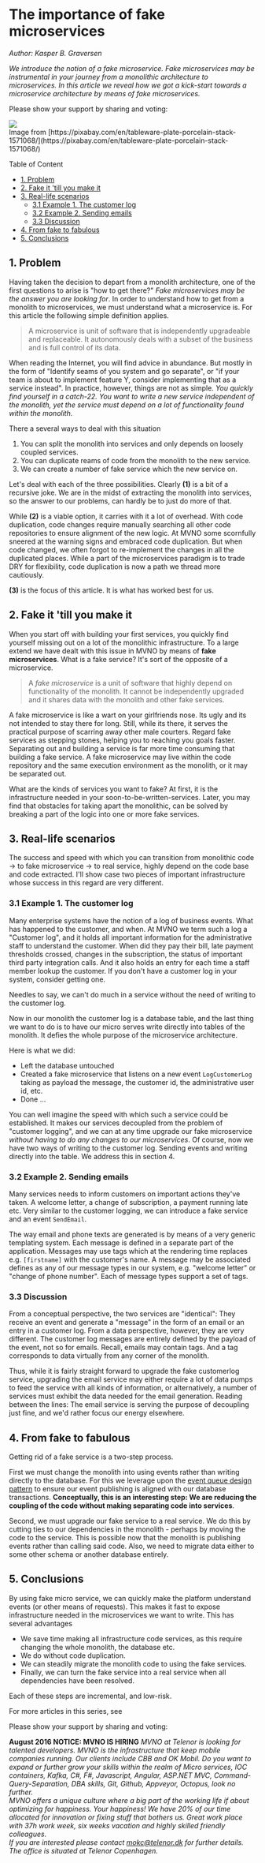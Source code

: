 ﻿# The importance of fake microservices
*Author: Kasper B. Graversen*
<ArticleHeaderUrls/><Categories Tags="Micro_Service, Monolith, Refactoring, Architecture, Refactor_to_Micro_Services">
</Categories>

*We introduce the notion of a fake microservice. Fake microservices may be instrumental in your journey from a monolithic architecture to microservices. In this article we  reveal how we got a kick-start towards a microservice architecture by means of fake microservices.*



Please show your support by sharing and voting:
<SocialShareButtons>
</SocialShareButtons>


<img src="img/https_pixabay_com_tableware-1571068_640.jpg">
<br>Image from [https://pixabay.com/en/tableware-plate-porcelain-stack-1571068/](https://pixabay.com/en/tableware-plate-porcelain-stack-1571068/)


Table of Content

   * [1. Problem](#problem)
   * [2. Fake it 'till you make it](#fake-it-till-you-make-it)
   * [3. Real-life scenarios](#real-life-scenarios)
     * [3.1 Example 1. The customer log](#example-1-the-customer-log)
     * [3.2 Example 2. Sending emails](#example-2-sending-emails)
     * [3.3 Discussion](#discussion)
   * [4. From fake to fabulous](#from-fake-to-fabulous)
   * [5. Conclusions](#conclusions)


   

## 1. Problem

Having taken the decision to depart from a monolith architecture, one of the first questions to arise is "how to get there?" *Fake microservices may be the answer you are looking for*. In order to understand how to get from a monolith to microservices, we must understand what a microservice is. For this article the following simple definition applies.

> A microservice is unit of software that is independently upgradeable and replaceable.
> It autonomously deals with a subset of the business and is full control of its data. 

When reading the Internet, you will find advice in abundance. But mostly in the form of "Identify seams of you system and go separate", or "if your team is about to implement feature Y, consider implementing that as a service instead". In practice, however, things are not as simple. *You quickly find yourself in a catch-22. You want to write a new service independent of the monolith, yet the service must depend on a lot of functionality found within the monolith.*

There a several ways to deal with this situation

  1. You can split the monolith into services and only depends on loosely coupled services.
  2. You can duplicate reams of code from the monolith to the new service.
  3. We can create a number of fake service which the new service on.

Let's deal with each of the three possibilities. Clearly **(1)** is a bit of a recursive joke. We are in the midst of extracting the monolith into services, so the answer to our problems, can hardly be to just do more of that. 

While **(2)** is a viable option, it carries with it a lot of overhead. With code duplication, code changes require manually searching all other code repositories to ensure alignment of the new logic. At MVNO some scornfully sneered at the warning signs and embraced code duplication. But when code changed, we often forgot to re-implement the changes in all the duplicated places. While a part of the microservices paradigm is to trade DRY for flexibility, code duplication is now a path we thread more cautiously. 

**(3)** is the focus of this article. It is what has worked best for us.



## 2. Fake it 'till you make it

When you start off with building your first services, you quickly find yourself missing out on a lot of the monolithic infrastructure. To a large extend we have dealt with this issue in MVNO by means of **fake microservices**. What is a fake service? It's sort of the opposite of a microservice. 

> A *fake microservice* is a unit of software that highly depend on functionality of the monolith. 
> It cannot be independently upgraded and it shares data with the monolith and other fake services.

A fake microservice is like a wart on your girlfriends nose. Its ugly and its not intended to stay there for long. Still, while its there, it serves the practical purpose of scarring away other male courters. Regard fake services as stepping stones, helping you to reaching you goals faster. Separating out and building a service is far more time consuming that building a fake service.  A fake microservice may live within the code repository and the same execution environment as the monolith, or it may be separated out. 

What are the kinds of services you want to fake? At first, it is the infrastructure needed in your soon-to-be-written-services. Later, you may find that obstacles for taking apart the monolithic, can be solved by breaking a part of the logic into one or more fake services. 


  
## 3. Real-life scenarios

The success and speed with which you can transition from monolithic code -> to fake microservice -> to real service, highly depend on the code base and code extracted. I'll show case two pieces of important infrastructure whose success in this regard are very different.


### 3.1 Example 1. The customer log
Many enterprise systems have the notion of a log of business events. What has happened to the customer, and when. At MVNO we term such a log a "Customer log", and it holds all important information for the administrative staff to understand the customer. When did they pay their bill, late payment thresholds crossed, changes in the subscription, the status of important third party integration calls. And it also holds an entry for each time a staff member lookup the customer. If you don't have a customer log in your system, consider getting one. 

Needles to say, we can't do much in a service without the need of writing to the customer log. 

Now in our monolith the customer log is a database table, and the last thing we want to do is to have our micro serves write directly into tables of the monolith. It defies the whole purpose of the microservice architecture. 

Here is what we did:

  * Left the database untouched
  * Created a fake microservice that listens on a new event `LogCustomerLog` taking as payload the message, the customer id, the administrative user id, etc.
  * Done ...

You can well imagine the speed with which such a service could be established. It makes our services decoupled from the problem of "customer logging", and we can at any time upgrade our fake microservice *without having to do any changes to our microservices*. Of course, now we have two ways of writing to the customer log. Sending events and writing directly into the table. We address this in section 4.


### 3.2 Example 2. Sending emails
Many services needs to inform customers on important actions they've taken. A welcome letter, a change of subscription, a payment running late etc. Very similar to the customer logging, we can introduce a fake service and an event `SendEmail`. 

The way email and phone texts are generated is by means of a very generic templating system. Each message is defined in a separate part of the application. Messages may use tags which at the rendering time replaces e.g. `[firstname]` with the customer's name. A message may be associated defines as any of our message types in our system, e.g. "welcome letter" or "change of phone number". Each of message types support a set of tags.


### 3.3 Discussion

From a conceptual perspective, the two services are "identical": They receive an event and generate a "message" in the form of an email or an entry in a customer log. From a data perspective, however, they are very different. The customer log messages are entirely defined by the payload of the event, not so for emails. Recall, emails may contain tags. And a tag corresponds to data virtually from any corner of the monolith. 

Thus, while it is fairly straight forward to upgrade the fake customerlog service, upgrading the email service may either require a lot of data pumps to feed the service with all kinds of information, or alternatively, a number of services must exhibit the data needed for the email generation. Reading between the lines: The email service is serving the purpose of decoupling just fine, and we'd rather focus our energy elsewhere.



## 4. From fake to fabulous

Getting rid of a fake service is a two-step process. 

First we must change the monolith into using events rather than writing directly to the database. For this we leverage upon the [event queue design pattern](RefactoringToMicroServicesTheEventQueue.html) to ensure our event publishing is aligned with our database transactions. **Conceptually, this is an interesting step: We are reducing the coupling of the code without making separating code into services**. 

Second, we must upgrade our fake service to a real service. We do this by cutting ties to our dependencies in the monolith - perhaps by moving the code to the service. This is possible now that the monolith is publishing events rather than calling said code. Also, we need to migrate data either to some other schema or another database entirely.

    
  
## 5. Conclusions

By using fake micro service, we can quickly make the platform understand events (or other means of requests). This makes it fast to expose infrastructure needed in the microservices we want to write. This has several advantages

  * We save time making all infrastructure code services, as this require changing the whole monolith, the database etc.
  * We do without code duplication.
  * We can steadily migrate the monolith code to using the fake services.
  * Finally, we can turn the fake service into a real service when all dependencies have been resolved.

Each of these steps are incremental, and low-risk.
 



For more articles in this series, see <Categories Tags="Refactor_to_Micro_Services">
</Categories>

Please show your support by sharing and voting: <SocialShareButtons>

</SocialShareButtons>

**August 2016 NOTICE: MVNO IS HIRING** *MVNO at Telenor is looking for talented developers.  MVNO is the infrastructure that keep mobile companies running. Our clients include CBB and OK Mobil.
Do you want to expand or further grow your skills within the realm of Micro services, IOC containers, Kafka, C#, F#, Javascript, Angular, ASP.NET MVC, Command-Query-Separation, DBA skills, Git, Github, Appveyor, Octopus, look no further. 
<br>MVNO offers a unique culture where a big part of the working life if about optimizing for happiness. Your happiness! We have 20% of our time allocated for innovation or fixing stuff that bothers us. Great work place with 37h work week, six weeks vacation and highly skilled friendly colleagues.
<br> If you are interested please contact mokc@telenor.dk for further details. The office is situated at Telenor Copenhagen.*


<br><br>
<CommentText>
</CommentText>

<br><br>